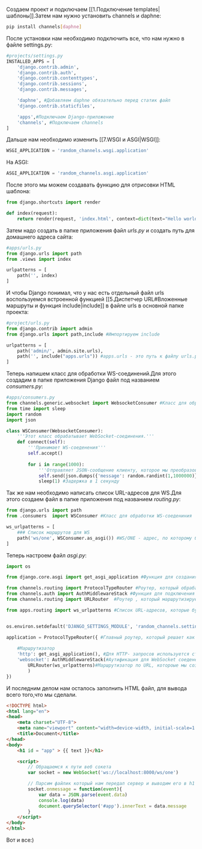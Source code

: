 Создаем проект и подключаем [[1.Подключение templates|шаблоны]].Затем нам нужно установить channels и daphne:
```bash
pip install channels[daphne]
```
После установки нам необходимо подключить все, что нам нужно в файле settings.py:
```python
#projects/settings.py
INSTALLED_APPS = [
    'django.contrib.admin',
    'django.contrib.auth',
    'django.contrib.contenttypes',
    'django.contrib.sessions',
    'django.contrib.messages',

    'daphne', #Добавляем daphne обязательно перед статик файл
    'django.contrib.staticfiles',

    'apps',#Подключаем Django-приложение
    'channels', #Подключаем channels 
]
```
Дальше нам необходимо изменить [[7.WSGI и ASGI|WSGI]]:
```python
WSGI_APPLICATION = 'random_channels.wsgi.application'
```
На ASGI:
```python
ASGI_APPLICATION = 'random_channels.asgi.application'
```
После этого мы можем создавать функцию для отрисовки HTML шаблона:
```python
from django.shortcuts import render

def index(request):
    return render(request, 'index.html', context=dict(text="Hello world"))
```
Затем надо создать в папке приложения файл *urls.py* и создать путь для домашнего адреса сайта:
```python
#apps/urls.py
from django.urls import path
from .views import index

urlpatterns = [
    path('', index)
]
```
И чтобы Django понимал, что у нас есть отдельный файл urls воспользуемся встроенной функцией [[5.Диспетчер URL#Вложенные маршруты и функция include|include]] в файле urls в основной папке проекта:
```python
#project/urls.py
from django.contrib import admin
from django.urls import path,include #Импортируем include

urlpatterns = [
    path('admin/', admin.site.urls),
    path('', include("apps.urls")) #apps.urls - это путь к файлу urls.py
]
```

Теперь напишем класс для обработки WS-соединений.Для этого создадим в папке приложения Django файл под названием *consumers.py*:
```python
#apps/consumers.py
from channels.generic.websocket import WebsocketConsumer #Класс для обработки WS соединений
from time import sleep
import random
import json

class WSConsumer(WebsocketConsumer):
    '''Этот класс обрабатывает WebSocket-соединения.'''
    def connect(self):
        '''Принимает WS-соеденения'''
        self.accept()
        
        for i in range(1000):
            '''Отправляет JSON-сообщение клиенту, которое мы преобразовали из случайного числа'''
            self.send(json.dumps({'message': random.randint(1,1000000)}))
            sleep(1) #Задержка в 1 секунду

```
Так же нам необходимо написать список  URL-адресов для WS.Для этого создаем файл в папке приложения под названием *routing.py*: 
```python
from django.urls import path 
from .consumers  import WSConsumer #Класс для обработки WS-соедениния

ws_urlpatterns = [
    ### Список маршрутов для WS
    path('ws/one', WSConsumer.as_asgi()) #WS/ONE - адрес, по которому будет доступен WS
]
```
Теперь настроем файл *asgi.py*:
```python
import os

from django.core.asgi import get_asgi_application #Функция для создания ASGI приложения для обработки HTTP-запросов

from channels.routing import ProtocolTypeRouter #Роутер, который обрабатывает разные типа протоколов(WebSocket и HTTP)
from channels.auth import AuthMiddlewareStack #Функция для подключения к WebSocket
from channels.routing import URLRouter  #Роутер , который маршрутизирует WebSOcket запросы по URL-адресам

from apps.routing import ws_urlpatterns #Список URL-адресов, которые будут использоваться для WebSocket


os.environ.setdefault('DJANGO_SETTINGS_MODULE', 'random_channels.settings') #Указывает какой файл настройк использовать 

application = ProtocolTypeRouter({ #Главный роутер, который решает как обработать запросы в зависимости от их типа(В данном случае WebSocket и HTTP)
    
    #Маршрутизатор
    'http': get_asgi_application(), #Для HTTP- запросов используется стандартное ASGI
    'websocket': AuthMiddlewareStack(#Аутификация для WebSocket соеденений
        URLRouter(ws_urlpatterns)#Маршрутизатор по URL, котороые мы создали в файле routing
        ) 
})
```

И последним делом нам осталось заполнить HTML файл, для вывода всего того,что мы сделали.
```html
<!DOCTYPE html>
<html lang="en">
<head>
    <meta charset="UTF-8">
    <meta name="viewport" content="width=device-width, initial-scale=1.0">
    <title>Document</title>
</head>
<body>
    <h1 id = "app" > {{ text }}</h1>

    <script>
        // Обращаемся к пути веб сокета
        var socket = new WebSocket('ws://localhost:8000/ws/one')

        // Парсим файлик который нам передал сервер и выводим его в h1 в id app
        socket.onmessage = function(event){
            var data = JSON.parse(event.data)
            console.log(data)
            document.querySelector('#app').innerText = data.message 
        }
    </script>
</body>
</html>
```

Вот и все:)